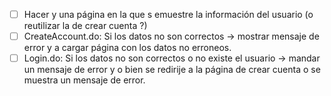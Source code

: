 
- [ ] Hacer y una página en la que s emuestre la información del usuario (o reutilizar la de crear cuenta ?)
- [ ] CreateAccount.do: Si los datos no son correctos -> mostrar mensaje de error y a cargar página con los datos no erroneos.
- [ ] Login.do: Si los datos no son correctos o no existe el usuario -> mandar un mensaje de error y o bien se redirije a la página de crear cuenta o se muestra un mensaje de error.